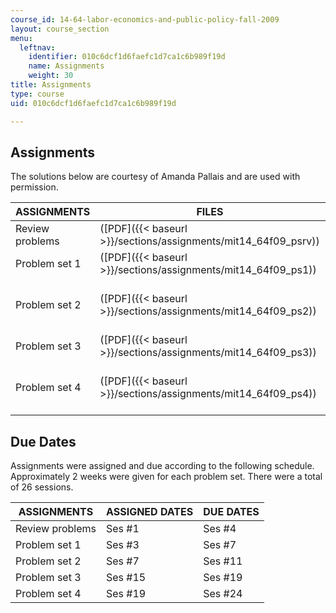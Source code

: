 ```yaml
---
course_id: 14-64-labor-economics-and-public-policy-fall-2009
layout: course_section
menu:
  leftnav:
    identifier: 010c6dcf1d6faefc1d7ca1c6b989f19d
    name: Assignments
    weight: 30
title: Assignments
type: course
uid: 010c6dcf1d6faefc1d7ca1c6b989f19d

---
```


Assignments
-----------

The solutions below are courtesy of Amanda Pallais and are used with permission.

| ASSIGNMENTS | FILES | SOLUTIONS | SUPPORTING FILES |
| --- | --- | --- | --- |
| Review problems | ([PDF]({{< baseurl >}}/sections/assignments/mit14_64f09_psrv)) | ([PDF]({{< baseurl >}}/sections/assignments/mit14_64f09_psrv_sol)) | &nbsp; |
| Problem set 1 | ([PDF]({{< baseurl >}}/sections/assignments/mit14_64f09_ps1)) | ([PDF]({{< baseurl >}}/sections/assignments/mit14_64f09_ps1_sol)) | &nbsp; |
| Problem set 2 | ([PDF]({{< baseurl >}}/sections/assignments/mit14_64f09_ps2)) | ([PDF]({{< baseurl >}}/sections/assignments/mit14_64f09_ps2_sol)) |  {{< br >}}{{< br >}} marcps08.dta ([DTA](/coursemedia/14-64-labor-economics-and-public-policy-fall-2009/70333a34f36e8bbd5aa3f05feba79185_marcps08.dta)) {{< br >}}{{< br >}} Variable descriptions ([PDF]({{< baseurl >}}/sections/assignments/mit14_64f09_ps2_var)) {{< br >}}{{< br >}}  |
| Problem set 3 | ([PDF]({{< baseurl >}}/sections/assignments/mit14_64f09_ps3)) | ([PDF]({{< baseurl >}}/sections/assignments/mit14_64f09_ps3_sol)) | ps3.dta ([DTA](/coursemedia/14-64-labor-economics-and-public-policy-fall-2009/dc8922ab12ae86279e490e463883c0f3_ps3.dta)) |
| Problem set 4 | ([PDF]({{< baseurl >}}/sections/assignments/mit14_64f09_ps4)) | ([PDF]({{< baseurl >}}/sections/assignments/mit14_64f09_ps4_sol)) |  {{< br >}}{{< br >}} ps4.dta ([DTA](/coursemedia/14-64-labor-economics-and-public-policy-fall-2009/0e37066614c9891be1997e852ec320b3_ps4.dta)) {{< br >}}{{< br >}} Data notes ([PDF]({{< baseurl >}}/sections/assignments/mit14_64f09_ps4_dat)) {{< br >}}{{< br >}}  

Due Dates
---------

Assignments were assigned and due according to the following schedule. Approximately 2 weeks were given for each problem set. There were a total of 26 sessions.

| ASSIGNMENTS | ASSIGNED DATES | DUE DATES |
| --- | --- | --- |
| Review problems | Ses #1 | Ses #4 |
| Problem set 1 | Ses #3 | Ses #7 |
| Problem set 2 | Ses #7 | Ses #11 |
| Problem set 3 | Ses #15 | Ses #19 |
| Problem set 4 | Ses #19 | Ses #24